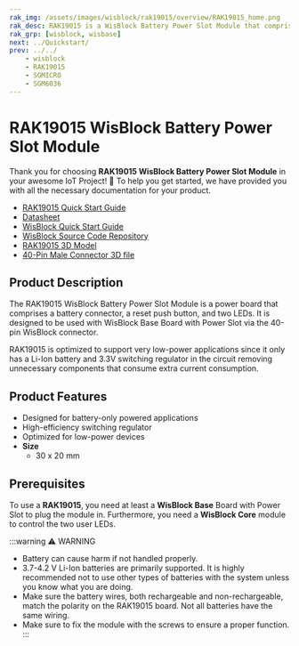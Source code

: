 ```yaml
---
rak_img: /assets/images/wisblock/rak19015/overview/RAK19015_home.png
rak_desc: RAK19015 is a WisBlock Battery Power Slot Module that comprises a battery connector, a reset push button, and a power connector which can connect with WisBlock Base board.
rak_grp: [wisblock, wisbase]
next: ../Quickstart/
prev: ../../
    - wisblock
    - RAK19015
    - SGMICRO 
    - SGM6036
---
```


# RAK19015 WisBlock Battery Power Slot Module

Thank you for choosing **RAK19015 WisBlock Battery Power Slot Module** in your awesome IoT Project! 🎉 To help you get started, we have provided you with all the necessary documentation for your product.

* [RAK19015 Quick Start Guide](../Quickstart/)
* [Datasheet](../Datasheet/)
* <a href="../../Quickstart/" target="_blank">WisBlock Quick Start Guide</a>
* [WisBlock Source Code Repository](https://github.com/RAKWireless/WisBlock/)
* [RAK19015 3D Model](https://downloads.rakwireless.com/3D_File/WisBlock/3D_RAK19015.stp)
* [40-Pin Male Connector 3D file](https://downloads.rakwireless.com/3D_File/Accessory/WisConnector/M40S1003K6M.stp)


## Product Description

The RAK19015 WisBlock Battery Power Slot Module is a power board that comprises a battery connector, a reset push button, and two LEDs. It is designed to be used with WisBlock Base Board with Power Slot via the 40-pin WisBlock connector.

RAK19015 is optimized to support very low-power applications since it only has a Li-Ion battery and 3.3V switching regulator in the circuit removing unnecessary components that consume extra current consumption.

## Product Features

* Designed for battery-only powered applications
* High-efficiency switching regulator
* Optimized for low-power devices
* **Size**
    * 30 x 20&nbsp;mm

## Prerequisites

To use a **RAK19015**, you need at least a **WisBlock Base** Board with Power Slot to plug the module in. Furthermore, you need a **WisBlock Core** module to control the two user LEDs.

:::warning ⚠️ WARNING
- Battery can cause harm if not handled properly.
- 3.7-4.2&nbsp;V Li-Ion batteries are primarily supported. It is highly recommended not to use other types of batteries with the system unless you know what you are doing.
- Make sure the battery wires, both rechargeable and non-rechargeable, match the polarity on the RAK19015 board. Not all batteries have the same wiring.
- Make sure to fix the module with the screws to ensure a proper function.    
:::
